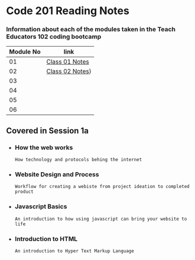 # Code 201 Reading Notes

### Information about each of the modules taken in the Teach Educators 102 coding bootcamp



  | Module No | link                      |
  |-----------|-----------------------------|
  |  01       | [Class 01 Notes](https://github.com/jack8120/TechEd-201/blob/main/Class-01.md)                        |
  |  02       | [Class 02 Notes](https://jack8120.github.io/TechEd-201/Class-02.md))                            |
  |  03       |                             |
  |  04      | []()                        |
  |  05      |                             |
  |  06      |                             |


## Covered in Session 1a

- ### **How the web works**
      How technology and protocols behing the internet
      
- ### **Website Design and Process**
      Workflow for creating a webiste from project ideation to completed product
      
- ### **Javascript Basics**
      An introduction to how using javascript can bring your website to life
      
- ### **Introduction to HTML** 
      An introduction to Hyper Text Markup Language    

